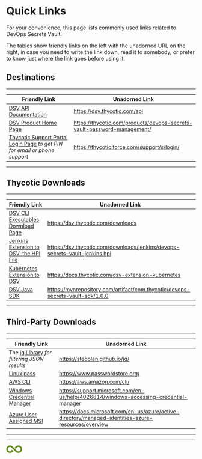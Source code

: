 ﻿[title]: # (Quick Links)
[tags]: # (DevOps Secrets Vault,DSV,)
[priority]: # (2600)

# Quick Links

For your convenience, this page lists commonly used links related to DevOps Secrets Vault.

The tables show friendly links on the left with the unadorned URL on the right, in case you need to write the link down, read it to somebody, or prefer to know just where the link goes before using it.

## Destinations
  
---
  
| Friendly Link                                                                                                                         | Unadorned Link                                                          |
|---------------------------------------------------------------------------------------------------------------------------------------|-------------------------------------------------------------------------|
| [DSV API Documentation](https://dsv.thycotic.com/api)                                                                                 | https://dsv.thycotic.com/api                                            |
| [DSV Product Home Page](https://thycotic.com/products/devops-secrets-vault-password-management/)                                      | https://thycotic.com/products/devops-secrets-vault-password-management/ |
| [Thycotic Support Portal Login Page](https://thycotic.force.com/support/s/login/) *to get PIN for email or phone support*           | https://thycotic.force.com/support/s/login/                             |
  
---
  
## Thycotic Downloads 
  
---
  
| Friendly Link                                                                                                        | Unadorned Link                                                                 |
|----------------------------------------------------------------------------------------------------------------------|--------------------------------------------------------------------------------|
| [DSV CLI Executables Download Page](https://dsv.thycotic.com/downloads)                                              | https://dsv.thycotic.com/downloads                                             |
| [Jenkins Extension to DSV–the HPI File](https://dsv.thycotic.com/downloads/jenkins/devops-secrets-vault-jenkins.hpi) | https://dsv.thycotic.com/downloads/jenkins/devops-secrets-vault-jenkins.hpi    |
| [Kubernetes Extension to DSV](/dsv-extension-kubernetes)                                                             | https://docs.thycotic.com/dsv-extension-kubernetes                             |
| [DSV Java SDK](https://mvnrepository.com/artifact/com.thycotic/devops-secrets-vault-sdk/1.0.0)                       | https://mvnrepository.com/artifact/com.thycotic/devops-secrets-vault-sdk/1.0.0 |
    
---
  
## Third-Party Downloads
  
---
  
| Friendly Link                                                                                                                  | Unadorned Link                                                                                      |
|--------------------------------------------------------------------------------------------------------------------------------|-----------------------------------------------------------------------------------------------------|
| The [jq Library](<https://stedolan.github.io/jq/>) *for filtering JSON results*                                              | https://stedolan.github.io/jq/                                                                      |
| [Linux pass](https://www.passwordstore.org/)                                                                                   | https://www.passwordstore.org/                                                                      |
| [AWS CLI](https://aws.amazon.com/cli/)                                                                                         | https://aws.amazon.com/cli/                                                                         |
| [Windows Credential Manager](https://support.microsoft.com/en-us/help/4026814/windows-accessing-credential-manager)            | https://support.microsoft.com/en-us/help/4026814/windows-accessing-credential-manager               |
| [Azure User Assigned MSI](https://docs.microsoft.com/en-us/azure/active-directory/managed-identities-azure-resources/overview) | https://docs.microsoft.com/en-us/azure/active-directory/managed-identities-azure-resources/overview |
  
---
  


  

  

______  

![Article End](../dsv-bug.png)

  

